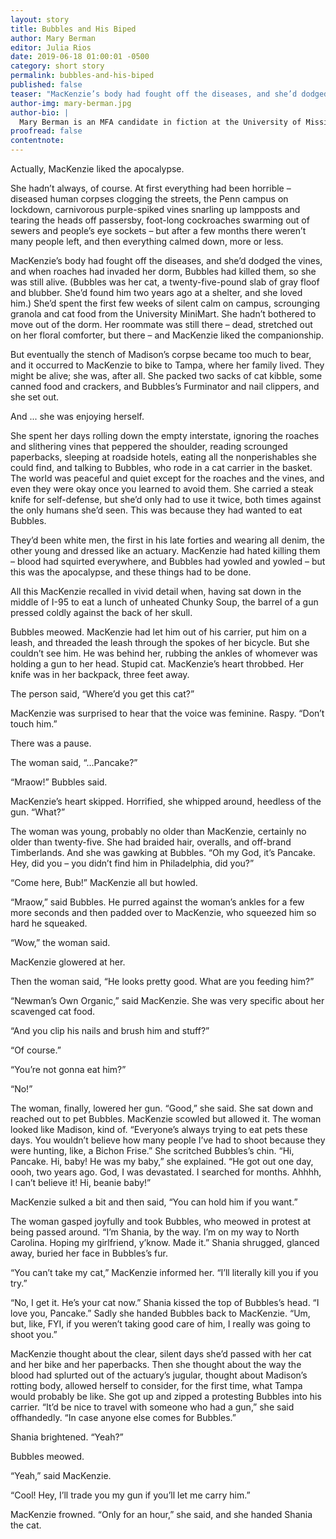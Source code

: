 ```yaml
---
layout: story
title: Bubbles and His Biped
author: Mary Berman
editor: Julia Rios
date: 2019-06-18 01:00:01 -0500
category: short story
permalink: bubbles-and-his-biped
published: false
teaser: "MacKenzie’s body had fought off the diseases, and she’d dodged the vines, and when roaches had invaded her dorm, Bubbles had killed them..."
author-img: mary-berman.jpg
author-bio: |
  Mary Berman is an MFA candidate in fiction at the University of Mississippi. Her work has been published or is forthcoming in _Cicada_, the BrokenEyeBooks anthology _It Came From Miskatonic University_, and elsewhere. In her free time she reads about the French Revolution, practices taekwondo, and chases her cat around the house. You can connect with her online at [www.mtgberman.com](http://www.mtgberman.com) and on Twitter as [@mtgberman](https://www.twitter.com/mtgberman).
proofread: false
contentnote:
---
```


Actually, MacKenzie liked the apocalypse.

She hadn’t always, of course. At first everything had been horrible – diseased human corpses clogging the streets, the Penn campus on lockdown, carnivorous purple-spiked vines snarling up lampposts and tearing the heads off passersby, foot-long cockroaches swarming out of sewers and people’s eye sockets – but after a few months there weren’t many people left, and then everything calmed down, more or less.

MacKenzie’s body had fought off the diseases, and she’d dodged the vines, and when roaches had invaded her dorm, Bubbles had killed them, so she was still alive. (Bubbles was her cat, a twenty-five-pound slab of gray floof and blubber. She’d found him two years ago at a shelter, and she loved him.) She’d spent the first few weeks of silent calm on campus, scrounging granola and cat food from the University MiniMart. She hadn’t bothered to move out of the dorm. Her roommate was still there – dead, stretched out on her floral comforter, but there – and MacKenzie liked the companionship.

But eventually the stench of Madison’s corpse became too much to bear, and it occurred to MacKenzie to bike to Tampa, where her family lived. They might be alive; she was, after all. She packed two sacks of cat kibble, some canned food and crackers, and Bubbles’s Furminator and nail clippers, and she set out.

And ... she was enjoying herself.

She spent her days rolling down the empty interstate, ignoring the roaches and slithering vines that peppered the shoulder, reading scrounged paperbacks, sleeping at roadside hotels, eating all the nonperishables she could find, and talking to Bubbles, who rode in a cat carrier in the basket. The world was peaceful and quiet except for the roaches and the vines, and even they were okay once you learned to avoid them. She carried a steak knife for self-defense, but she’d only had to use it twice, both times against the only humans she’d seen. This was because they had wanted to eat Bubbles.

They’d been white men, the first in his late forties and wearing all denim, the other young and dressed like an actuary. MacKenzie had hated killing them – blood had squirted everywhere, and Bubbles had yowled and yowled – but this was the apocalypse, and these things had to be done.

All this MacKenzie recalled in vivid detail when, having sat down in the middle of I-95 to eat a lunch of unheated Chunky Soup, the barrel of a gun pressed coldly against the back of her skull.

Bubbles meowed. MacKenzie had let him out of his carrier, put him on a leash, and threaded the leash through the spokes of her bicycle. But she couldn’t see him. He was behind her, rubbing the ankles of whomever was holding a gun to her head. Stupid cat. MacKenzie’s heart throbbed. Her knife was in her backpack, three feet away.

The person said, “Where’d you get this cat?”

MacKenzie was surprised to hear that the voice was feminine. Raspy. “Don’t touch him.”

There was a pause.

The woman said, “...Pancake?”

“Mraow!” Bubbles said.

MacKenzie’s heart skipped. Horrified, she whipped around, heedless of the gun. “What?”

The woman was young, probably no older than MacKenzie, certainly no older than twenty-five. She had braided hair, overalls, and off-brand Timberlands. And she was gawking at Bubbles. “Oh my God, it’s Pancake. Hey, did you – you didn’t find him in Philadelphia, did you?”

“Come here, Bub!” MacKenzie all but howled.

“Mraow,” said Bubbles. He purred against the woman’s ankles for a few more seconds and then padded over to MacKenzie, who squeezed him so hard he squeaked.

“Wow,” the woman said.

MacKenzie glowered at her.

Then the woman said, “He looks pretty good. What are you feeding him?”

“Newman’s Own Organic,” said MacKenzie. She was very specific about her scavenged cat food.

“And you clip his nails and brush him and stuff?”

“Of course.”

“You’re not gonna eat him?”

“No!”

The woman, finally, lowered her gun. “Good,” she said. She sat down and reached out to pet Bubbles. MacKenzie scowled but allowed it. The woman looked like Madison, kind of. “Everyone’s always trying to eat pets these days. You wouldn’t believe how many people I’ve had to shoot because they were hunting, like, a Bichon Frise.” She scritched Bubbles’s chin. “Hi, Pancake. Hi, baby! He was my baby,” she explained. “He got out one day, oooh, two years ago. God, I was devastated. I searched for months. Ahhhh, I can’t believe it! Hi, beanie baby!”

MacKenzie sulked a bit and then said, “You can hold him if you want.”

The woman gasped joyfully and took Bubbles, who meowed in protest at being passed around. “I’m Shania, by the way. I’m on my way to North Carolina. Hoping my girlfriend, y’know. Made it.” Shania shrugged, glanced away, buried her face in Bubbles’s fur.

“You can’t take my cat,” MacKenzie informed her. “I’ll literally kill you if you try.”

“No, I get it. He’s your cat now.” Shania kissed the top of Bubbles’s head. “I love you, Pancake.” Sadly she handed Bubbles back to MacKenzie. “Um, but, like, FYI, if you weren’t taking good care of him, I really was going to shoot you.”

MacKenzie thought about the clear, silent days she’d passed with her cat and her bike and her paperbacks. Then she thought about the way the blood had splurted out of the actuary’s jugular, thought about Madison’s rotting body, allowed herself to consider, for the first time, what Tampa would probably be like. She got up and zipped a protesting Bubbles into his carrier. “It’d be nice to travel with someone who had a gun,” she said offhandedly. “In case anyone else comes for Bubbles.”

Shania brightened. “Yeah?”

Bubbles meowed.

“Yeah,” said MacKenzie.

“Cool! Hey, I’ll trade you my gun if you’ll let me carry him.”

MacKenzie frowned. “Only for an hour,” she said, and she handed Shania the cat.
